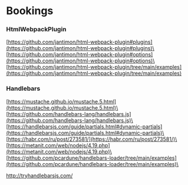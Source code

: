# Bookings

### HtmlWebpackPlugin

[https://github.com/jantimon/html-webpack-plugin#plugins](https://github.com/jantimon/html-webpack-plugin#plugins)\
[https://github.com/jantimon/html-webpack-plugin#options](https://github.com/jantimon/html-webpack-plugin#options)\
[https://github.com/jantimon/html-webpack-plugin/tree/main/examples](https://github.com/jantimon/html-webpack-plugin/tree/main/examples)

### Handlebars

[https://mustache.github.io/mustache.5.html](https://mustache.github.io/mustache.5.html)\
[https://github.com/handlebars-lang/handlebars.js](https://github.com/handlebars-lang/handlebars.js)\
[https://handlebarsjs.com/guide/partials.html#dynamic-partials](https://handlebarsjs.com/guide/partials.html#dynamic-partials)\
[https://habr.com/ru/post/273581/](https://habr.com/ru/post/273581/)\
[https://metanit.com/web/nodejs/4.19.php](https://metanit.com/web/nodejs/4.19.php)\
[https://github.com/pcardune/handlebars-loader/tree/main/examples](https://github.com/pcardune/handlebars-loader/tree/main/examples)\

http://tryhandlebarsjs.com/